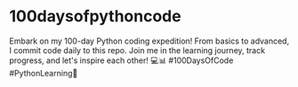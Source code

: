 # 100daysofpythoncode
Embark on my 100-day Python coding expedition! From basics to advanced, I commit code daily to this repo. Join me in the learning journey, track progress, and let's inspire each other! 💻📊 #100DaysOfCode #PythonLearning🚀
